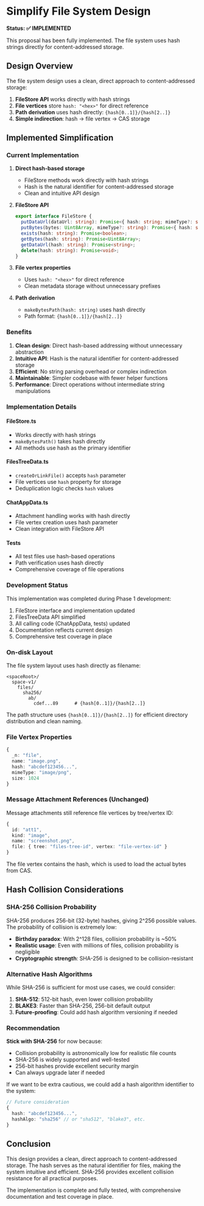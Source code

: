 # Simplify File System Design

**Status: ✅ IMPLEMENTED**

This proposal has been fully implemented. The file system uses hash strings directly for content-addressed storage.

## Design Overview

The file system design uses a clean, direct approach to content-addressed storage:

1. **FileStore API** works directly with hash strings
2. **File vertices** store `hash: "<hex>"` for direct reference
3. **Path derivation** uses hash directly: `{hash[0..1]}/{hash[2..]}`
4. **Simple indirection**: hash → file vertex → CAS storage

## Implemented Simplification

### Current Implementation

1. **Direct hash-based storage**
   - FileStore methods work directly with hash strings
   - Hash is the natural identifier for content-addressed storage
   - Clean and intuitive API design

2. **FileStore API**
   ```ts
   export interface FileStore {
     putDataUrl(dataUrl: string): Promise<{ hash: string; mimeType?: string; size: number }>;
     putBytes(bytes: Uint8Array, mimeType?: string): Promise<{ hash: string; size: number }>;
     exists(hash: string): Promise<boolean>;
     getBytes(hash: string): Promise<Uint8Array>;
     getDataUrl(hash: string): Promise<string>;
     delete(hash: string): Promise<void>;
   }
   ```

3. **File vertex properties**
   - Uses `hash: "<hex>"` for direct reference
   - Clean metadata storage without unnecessary prefixes

4. **Path derivation**
   - `makeBytesPath(hash: string)` uses hash directly
   - Path format: `{hash[0..1]}/{hash[2..]}`

### Benefits

1. **Clean design**: Direct hash-based addressing without unnecessary abstraction
2. **Intuitive API**: Hash is the natural identifier for content-addressed storage
3. **Efficient**: No string parsing overhead or complex indirection
4. **Maintainable**: Simpler codebase with fewer helper functions
5. **Performance**: Direct operations without intermediate string manipulations

### Implementation Details

#### FileStore.ts
- Works directly with hash strings
- `makeBytesPath()` takes hash directly
- All methods use hash as the primary identifier

#### FilesTreeData.ts
- `createOrLinkFile()` accepts `hash` parameter
- File vertices use `hash` property for storage
- Deduplication logic checks `hash` values

#### ChatAppData.ts
- Attachment handling works with hash directly
- File vertex creation uses hash parameter
- Clean integration with FileStore API

#### Tests
- All test files use hash-based operations
- Path verification uses hash directly
- Comprehensive coverage of file operations

### Development Status

This implementation was completed during Phase 1 development:

1. FileStore interface and implementation updated
2. FilesTreeData API simplified
3. All calling code (ChatAppData, tests) updated
4. Documentation reflects current design
5. Comprehensive test coverage in place

### On-disk Layout

The file system layout uses hash directly as filename:

```
<spaceRoot>/
  space-v1/
    files/
      sha256/
        ab/
          cdef...89      # {hash[0..1]}/{hash[2..]}
```

The path structure uses `{hash[0..1]}/{hash[2..]}` for efficient directory distribution and clean naming.

### File Vertex Properties

```ts
{
  _n: "file", 
  name: "image.png",
  hash: "abcdef123456...",
  mimeType: "image/png", 
  size: 1024
}
```

### Message Attachment References (Unchanged)

Message attachments still reference file vertices by tree/vertex ID:
```ts
{
  id: "att1",
  kind: "image",
  name: "screenshot.png",
  file: { tree: "files-tree-id", vertex: "file-vertex-id" }
}
```

The file vertex contains the hash, which is used to load the actual bytes from CAS.

## Hash Collision Considerations

### SHA-256 Collision Probability

SHA-256 produces 256-bit (32-byte) hashes, giving 2^256 possible values. The probability of collision is extremely low:

- **Birthday paradox**: With 2^128 files, collision probability is ~50%
- **Realistic usage**: Even with millions of files, collision probability is negligible
- **Cryptographic strength**: SHA-256 is designed to be collision-resistant

### Alternative Hash Algorithms

While SHA-256 is sufficient for most use cases, we could consider:

1. **SHA-512**: 512-bit hash, even lower collision probability
2. **BLAKE3**: Faster than SHA-256, 256-bit default output
3. **Future-proofing**: Could add hash algorithm versioning if needed

### Recommendation

**Stick with SHA-256** for now because:
- Collision probability is astronomically low for realistic file counts
- SHA-256 is widely supported and well-tested
- 256-bit hashes provide excellent security margin
- Can always upgrade later if needed

If we want to be extra cautious, we could add a hash algorithm identifier to the system:
```ts
// Future consideration
{
  hash: "abcdef123456...",
  hashAlgo: "sha256" // or "sha512", "blake3", etc.
}
```

## Conclusion

This design provides a clean, direct approach to content-addressed storage. The hash serves as the natural identifier for files, making the system intuitive and efficient. SHA-256 provides excellent collision resistance for all practical purposes.

The implementation is complete and fully tested, with comprehensive documentation and test coverage in place.
